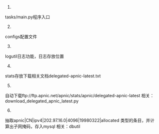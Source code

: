 1.
tasks/main.py程序入口

2.
configs配置文件

3.
logutil日志功能，日志存放位置

4.
stats存放下载相关文档delegated-apnic-latest.txt

5.
自动下载ftp://ftp.apnic.net/apnic/stats/apnic/delegated-apnic-latest
相关：download_delegated_apnic_latest.py

6.
抽取apnic|CN|ipv4|202.97.16.0|4096|19980322|allocated 类型的条目，并计算出子网掩码，存入mysql
相关：dbutil

